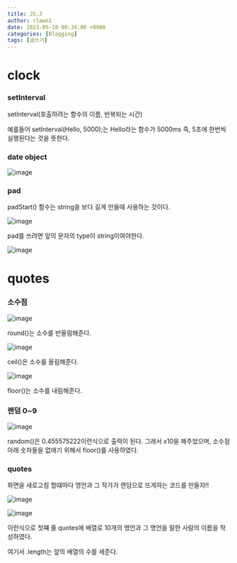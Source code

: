 ```yaml
---
title: JS.3
author: rlawn1
date: 2023-05-10 00:34:00 +0900
categories: [Blogging]
tags: [글쓰기]
---
```


# clock

### setInterval

setInterval(호출하려는 함수의 이름, 반복되는 시간)

예를들어 setInterval(Hello, 5000);는 Hello라는 함수가 5000ms 즉, 5초에 한번씩 실행된다는 것을 뜻한다.

### date object

![image](https://github.com/rlawn1/rlawn1.github.io/assets/129610352/358ca024-649d-4d0c-b303-afc0be2b4b85)

### pad

padStart() 함수는 string을 보다 길게 만들때 사용하는 것이다. 

![image](https://github.com/rlawn1/rlawn1.github.io/assets/129610352/7740cf86-5a78-4658-89c6-8691181a0cc6)

pad를 쓰려면 앞의 문자의 type이 string이여야한다.

![image](https://github.com/rlawn1/rlawn1.github.io/assets/129610352/0a8aadc7-d441-470f-8f57-57997e271e1d)

# quotes


### 소수점

![image](https://github.com/rlawn1/rlawn1.github.io/assets/129610352/e9a21bef-74a7-4375-bf22-0b111ae55bb5)

round()는 소수를 반올림해준다.

![image](https://github.com/rlawn1/rlawn1.github.io/assets/129610352/0a5093c8-b941-4e6c-8145-5c431802efdc)

ceil()은 소수를 올림해준다.

![image](https://github.com/rlawn1/rlawn1.github.io/assets/129610352/8957412b-281f-45c0-bbc4-314a7b919c1d)

floor()는 소수를 내림해준다.

### 랜덤 0~9

![image](https://github.com/rlawn1/rlawn1.github.io/assets/129610352/2dc57caa-5beb-4903-be7d-bcced6e77527)

random()은 0.455575222이런식으로 출력이 된다. 그래서 x10을 해주었으며, 소수점 아래 숫자들을 없애기 위해서 floor()를 사용하였다.

### quotes

화면을 새로고침 할떄마다 명언과 그 작가가 랜덤으로 뜨게하는 코드를 만들자!!

![image](https://github.com/rlawn1/rlawn1.github.io/assets/129610352/e8cee09c-091d-4fd8-9e67-853f0fb2f6f4)

![image](https://github.com/rlawn1/rlawn1.github.io/assets/129610352/5d1cce6f-806b-4d0a-a864-0f2370116d6a)

이런식으로 첫쨰 줄 quotes에 배열로 10개의 명언과 그 명언을 말한 사람의 이름을 작성하였다.

여기서 .length는 앞의 배열의 수를 세준다.


